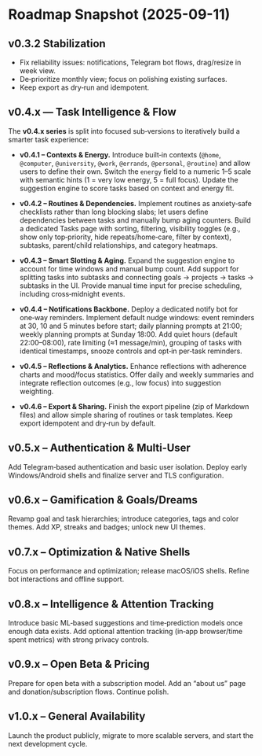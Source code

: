 # Roadmap Snapshot (2025-09-11)

## v0.3.2 Stabilization
- Fix reliability issues: notifications, Telegram bot flows, drag/resize in week view. 
- De‑prioritize monthly view; focus on polishing existing surfaces. 
- Keep export as dry‑run and idempotent.

## v0.4.x — Task Intelligence & Flow
The **v0.4.x series** is split into focused sub‑versions to iteratively build a smarter task experience:

- **v0.4.1 – Contexts & Energy.** Introduce built‑in contexts (`@home`, `@computer`, `@university`, `@work`, `@errands`, `@personal`, `@routine`) and allow users to define their own.  Switch the `energy` field to a numeric 1–5 scale with semantic hints (1 = very low energy, 5 = full focus).  Update the suggestion engine to score tasks based on context and energy fit.

- **v0.4.2 – Routines & Dependencies.** Implement routines as anxiety‑safe checklists rather than long blocking slabs; let users define dependencies between tasks and manually bump aging counters.  Build a dedicated Tasks page with sorting, filtering, visibility toggles (e.g., show only top‑priority, hide repeats/home‑care, filter by context), subtasks, parent/child relationships, and category heatmaps.

- **v0.4.3 – Smart Slotting & Aging.** Expand the suggestion engine to account for time windows and manual bump count.  Add support for splitting tasks into subtasks and connecting goals → projects → tasks → subtasks in the UI.  Provide manual time input for precise scheduling, including cross‑midnight events.

- **v0.4.4 – Notifications Backbone.** Deploy a dedicated notify bot for one‑way reminders.  Implement default nudge windows: event reminders at 30, 10 and 5 minutes before start; daily planning prompts at 21:00; weekly planning prompts at Sunday 18:00.  Add quiet hours (default 22:00–08:00), rate limiting (≈1 message/min), grouping of tasks with identical timestamps, snooze controls and opt‑in per‑task reminders.

- **v0.4.5 – Reflections & Analytics.** Enhance reflections with adherence charts and mood/focus statistics.  Offer daily and weekly summaries and integrate reflection outcomes (e.g., low focus) into suggestion weighting.

- **v0.4.6 – Export & Sharing.** Finish the export pipeline (zip of Markdown files) and allow simple sharing of routines or task templates.  Keep export idempotent and dry‑run by default.

## v0.5.x – Authentication & Multi‑User
Add Telegram‑based authentication and basic user isolation.  Deploy early Windows/Android shells and finalize server and TLS configuration.

## v0.6.x – Gamification & Goals/Dreams
Revamp goal and task hierarchies; introduce categories, tags and color themes.  Add XP, streaks and badges; unlock new UI themes.

## v0.7.x – Optimization & Native Shells
Focus on performance and optimization; release macOS/iOS shells.  Refine bot interactions and offline support.

## v0.8.x – Intelligence & Attention Tracking
Introduce basic ML‑based suggestions and time‑prediction models once enough data exists.  Add optional attention tracking (in‑app browser/time spent metrics) with strong privacy controls.

## v0.9.x – Open Beta & Pricing
Prepare for open beta with a subscription model.  Add an “about us” page and donation/subscription flows.  Continue polish.

## v1.0.x – General Availability
Launch the product publicly, migrate to more scalable servers, and start the next development cycle.

